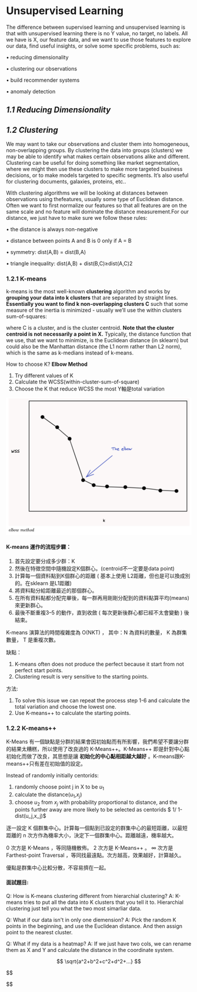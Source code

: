 # Unsupervised Learning

The difference between supervised learning and unsupervised learning is that with unsupervised learning there is no Y value, no target, no labels. All we have is X, our feature data, and we want to use those features to explore our data, find useful insights, or solve some specific problems, such as:

• reducing dimensionality

• clustering our observations

• build recommender systems

• anomaly detection

## *1.1 Reducing Dimensionality*

## *1.2 Clustering*

We may want to take our observations and cluster them into homogeneous, non-overlapping groups. By clustering the data into groups (clusters) we may be able to identify what makes certain observations alike and different. Clustering can be useful for doing something like market segmentation, where we might then use these clusters to make more targeted business decisions, or to make models targeted to specific segments. It’s also useful for clustering documents, galaxies, proteins, etc..

With clustering algorithms we will be looking at distances between observations using thefeatures, usually some type of Euclidean distance. Often we want to first normalize our features so that all features are on the same scale and no feature will dominate the distance measurement.For our distance, we just have to make sure we follow these rules:

• the distance is always non-negative

• distance between points A and B is 0 only if A = B

• symmetry: dist(A,B) = dist(B,A)

• triangle inequality: dist(A,B) + dist(B,C)≥dist(A,C)2

### 1.2.1 K-means

k-means is the most well-known **clustering** algorithm and works by **grouping your data into k clusters** that are separated by straight lines. **Essentially you want to find k non-overlapping clusters C** such that some measure of the inertia is minimized - usually we’ll use the within clusters sum-of-squares:

where C is a cluster, and is the cluster centroid. **Note that the cluster centroid is not necessarily a point in X.** Typically, the distance function that we use, that we want to minimize, is the Euclidean distance (in sklearn) but could also be the Manhattan distance (the L1 norm rather than L2 norm), which is the same as k-medians instead of k-means.

How to choose K?
**Elbow Method**

1. Try different values of K
2. Calculate the WCSS(within-cluster-sum-of-square)
3. Choose the K that reduce WCSS the most
   Y軸是total variation

![1676871052377](image/K-mean/1676871052377.png)

#### **K-means 運作的流程步驟：**

1. 首先設定要分成多少群：K
2. 然後在特徵空間中隨機設定K個群心。(centroid不一定要是data point)
3. 計算每一個資料點到K個群心的距離 ( 基本上使用 L2距離，但也是可以換成別的。在sklearn 是L1距離)
4. 將資料點分給距離最近的那個群心。
5. 在所有資料點都分配完畢後，每一群再用剛剛分配到的資料點算平均(means)來更新群心。
6. 最後不斷重複3–5 的動作，直到收斂 ( 每次更新後群心都已經不太會變動 ) 後結束。

K-means 演算法的時間複雜度為 O(NKT) ， 其中：N 為資料的數量， K 為群集數量， T 是重複次數。

缺點：

1. K-means often does not produce the perfect because it start from not perfect start points.
2. Clustering result is very sensitive to the starting points.

方法:

1. To solve this issue we can repeat the process step 1-6 and calculate the total variation and choose the lowest one.
2. Use K-means++ to calculate the starting points.

### 1.2.2 K-means++

K-Means 有一個缺點是分群的結果會因初始點而有所影響，我們希望不要讓分群的結果太糟糕，所以使用了改良過的 K-Means++。K-Means++ 即是針對中心點初始化而做了改良，其思想是讓 **初始化的中心點相距越大越好** 。K-means跟K-means++只有差在初始值的設定。

Instead of randomly initially centorids:

1. randomly choose point j in X to be $u_1$
2. calculate the distance($u_1$,$x_j$)
3. choose $u_2$ from $x_j$ with probability proportional to distance, and the points further away are more likely to be selected as centorids
   $ 1/ 1-dist(u_j,x_j)$

逐一設定 K 個群集中心。計算每一個點到已設定的群集中心的最短距離，以最短距離的 n 次方作為機率大小，決定下一個群集中心。距離越遠，機率越大。

0 次方是 K-Means ，等同隨機散佈。 2 次方是 K-Means++ 。 ∞ 次方是 Farthest-point Traversal ，等同找最遠點。次方越高，效果越好，計算越久。

優點是群集中心比較分散，不容易擠在一起。

#### 面試題目:

Q: How is K-means clustering different from hierarchial clustering?
A: K-means tries to put all the data into K clusters that you tell it to.
Hierarchial clustering just tell you what the two most simarliar data.

Q: What if our data isn't in only one diemension?
A: Pick the random K points in the beginning, and use the Euclidean distance. And then assign point to the nearest cluster.

Q: What if my data is a heatmap?
A: If we just have two cols, we can rename them as X and Y and calculate the distance in the coordinate system.

$$
\sqrt{a^2+b^2+c^2+d^2+...}
$$

$$


$$
